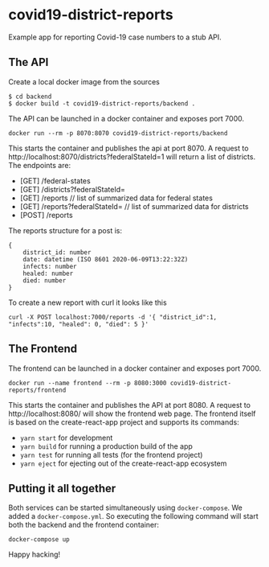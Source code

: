 # covid19-district-reports

Example app for reporting Covid-19 case numbers to a stub API.

## The API

Create a local docker image from the sources

    $ cd backend
    $ docker build -t covid19-district-reports/backend .

The API can be launched in a docker container and exposes port 7000.

    docker run --rm -p 8070:8070 covid19-district-reports/backend

This starts the container and publishes the api at port 8070. A request to http://localhost:8070/districts?federalStateId=1 will return a list of districts.
The endpoints are:

- [GET] /federal-states
- [GET] /districts?federalStateId=<id from above endpoint>
- [GET] /reports // list of summarized data for federal states
- [GET] /reports?federalStateId=<id from above endpoint> // list of summarized data for districts
- [POST] /reports

The reports structure for a post is:

    {
        district_id: number
        date: datetime (ISO 8601 2020-06-09T13:22:32Z)
        infects: number
        healed: number
        died: number
    }

To create a new report with curl it looks like this

    curl -X POST localhost:7000/reports -d '{ "district_id":1, "infects":10, "healed": 0, "died": 5 }'

## The Frontend

The frontend can be launched in a docker container and exposes port 7000.

    docker run --name frontend --rm -p 8080:3000 covid19-district-reports/frontend

This starts the container and publishes the API at port 8080. A request to http://localhost:8080/ will show the frontend web page.
The frontend itself is based on the create-react-app project and supports its commands:

- `yarn start` for development
- `yarn build` for running a production build of the app
- `yarn test` for running all tests (for the frontend project)
- `yarn eject` for ejecting out of the create-react-app ecosystem

## Putting it all together

Both services can be started simultaneously using `docker-compose`. We added a `docker-compose.yml`. So executing the following command will start both the backend and the frontend container:

    docker-compose up

Happy hacking!